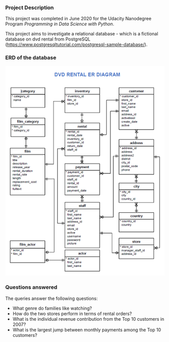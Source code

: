### Project Description
This project was completed in June 2020 for the Udacity Nanodegree Program _Programming in Data Science with Python_.

This project aims to investigate a relational database - which is a fictional database on dvd rental from PostgreSQL (https://www.postgresqltutorial.com/postgresql-sample-database/).

### ERD of the database
![DVD Rental ERD](dvd-rental-erd.png "DVD Rental ERD")

### Questions answered
The queries answer the following questions:
- What genre do families like watching?
- How do the two stores perform in terms of rental orders?
- What is the individual revenue contribution from the Top 10 customers in 2007?
- What is the largest jump between monthly payments among the Top 10 customers?
